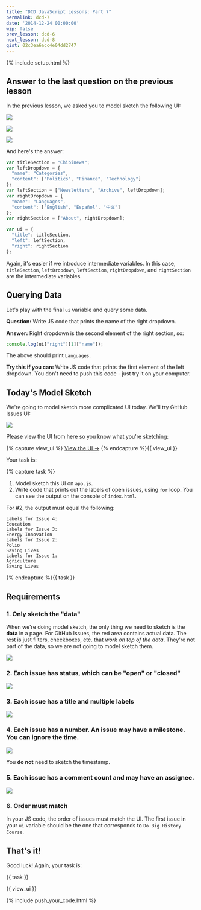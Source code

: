 ```yaml
---
title: "DCD JavaScript Lessons: Part 7"
permalink: dcd-7
date: '2014-12-24 00:00:00'
wip: false
prev_lesson: dcd-6
next_lesson: dcd-8
gist: 02c3ea6acc4e04dd2747
---
```


{% include setup.html %}

## Answer to the last question on the previous lesson

In the previous lesson, we asked you to model sketch the following UI:

![](http://cl.ly/image/3F3b390Q0Y3J/Pasted_Image_12_23_14__10_36_AM.png)

![](http://cl.ly/image/2B331n153u0s/Pasted_Image_12_23_14__11_44_AM.png)

![](http://cl.ly/image/382x0l040l0P/Pasted_Image_12_23_14__11_54_AM.png)

And here's the answer:

```js
var titleSection = "Chibinews";
var leftDropdown = {
  "name": "Categories",
  "content": ["Politics", "Finance", "Technology"]
};
var leftSection = ["Newsletters", "Archive", leftDropdown];
var rightDropdown = {
  "name": "Languages",
  "content": ["English", "Español", "中文"]
};
var rightSection = ["About", rightDropdown];

var ui = {
  "title": titleSection,
  "left": leftSection,
  "right": rightSection
};
```

Again, it's easier if we introduce intermediate variables. In this case, `titleSection`, `leftDropdown`, `leftSection`, `rightDropdown`, and `rightSection` are the intermediate variables.

## Querying Data

Let's play with the final `ui` variable and query some data.

**Question:** Write JS code that prints the name of the right dropdown.

**Answer:** Right dropdown is the second element of the right section, so:

```js
console.log(ui["right"][1]["name"]);
```

The above should print `Languages`.

**Try this if you can:** Write JS code that prints the first element of the left dropdown. You don't need to push this code - just try it on your computer.

## Today's Model Sketch

We're going to model sketch more complicated UI today. We'll try GitHub Issues UI:

![](http://cl.ly/image/3N282G1u363v/Pasted_Image_12_24_14__7_29_AM.png)

Please view the UI from here so you know what you're sketching:

{% capture view_ui %}
<a href="https://github.com/electivecode/model-sketch-practice/issues?q=" class="btn btn-primary">View the UI &rarr;</a>
{% endcapture %}{{ view_ui }}

Your task is:

{% capture task %}
<ol>
<li>Model sketch this UI on <code>app.js</code>.</li>
<li>Write code that prints out the labels of open issues, using <code>for</code> loop. You can see the output on the console of <code>index.html</code>.</li>
</ol>
<p>For #2, the output must equal the following:</p>
<pre>
<code>Labels for Issue 4:
Education
Labels for Issue 3:
Energy Innovation
Labels for Issue 2:
Polio
Saving Lives
Labels for Issue 1:
Agriculture
Saving Lives</code>
</pre>
<p data-gist-id="02c3ea6acc4e04dd2747" data-gist-hide-footer="true" data-gist-file="app.js"></p>
{% endcapture %}{{ task }}

## Requirements

### 1. Only sketch the "data"

When we're doing model sketch, the only thing we need to sketch is the **data** in a page. For GitHub Issues, the red area contains actual data. The rest is just filters, checkboxes, etc. that *work on top of the data*. They're not part of the data, so we are not going to model sketch them.

![](http://cl.ly/image/1q1x2d0X4312/Pasted_Image_12_24_14__7_29_AM.png)

### 2. Each issue has status, which can be "open" or "closed"

![](http://cl.ly/image/0d3C1D2F1a3C/Pasted_Image_12_24_14__7_09_AM.png)

### 3. Each issue has a title and multiple labels

![](http://cl.ly/image/0v1R0v470b3f/Pasted_Image_12_24_14__7_32_AM.png)

### 4. Each issue has a number. An issue may have a milestone. You can ignore the time.

![](http://cl.ly/image/081W1s0g1F1Z/Pasted_Image_12_24_14__7_35_AM.png)

You **do not** need to sketch the timestamp.

### 5. Each issue has a comment count and may have an assignee.

![](http://cl.ly/image/2d0V343f3224/Pasted_Image_12_24_14__7_38_AM.png)

### 6. Order must match

In your JS code, the order of issues must match the UI. The first issue in your `ui` variable should be the one that corresponds to `Do Big History Course`.

## That's it!

Good luck! Again, your task is:

{{ task }}

{{ view_ui }}

{% include push_your_code.html %}
